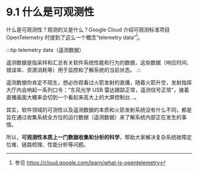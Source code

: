 # 9.1 什么是可观测性

什么是可观测性？观测的又是什么？Google Cloud 介绍可观测标准项目 OpenTelemetry 时提到了这么一个概念“telemetry data”[^1]。

:::tip telemetry data（遥测数据）

遥测数据是指采样和汇总有关软件系统性能和行为的数据，这些数据（响应时间、错误率、资源消耗等）用于监控和了解系统的当前状态。
:::

遥测数据你肯定不陌生，想必你观看过火箭发射的直播，随着火箭升空，发射指挥大厅内会响起一系列口令：“东风光学 USB 雷达跟踪正常，遥测信号正常”，接着直播画面大概率会切到一个看起来高大上的大屏控制台...。

其实，软件领域的可测性以及遥测数据的本质和火箭发射系统没有什么不同，都是旨在通过收集系统全方位的运行数据（遥测数据）来了解系统内部正在发生的事情。

所以，**可观测性本质上一门数据收集和分析的科学**，帮助大家解决复杂系统故障定位难、链路梳理、性能分析等问题。

[^1]: 参见 https://cloud.google.com/learn/what-is-opentelemetry
